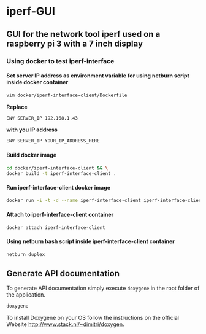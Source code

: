 # iperf-GUI
## GUI for the network tool iperf used on a raspberry pi 3 with a 7 inch display

### Using docker to test iperf-interface

#### Set server IP address as environment variable for using netburn script inside docker container
```Bash
vim docker/iperf-interface-client/Dockerfile
```

**Replace**
```Bash
ENV SERVER_IP 192.168.1.43
```

**with you IP address**
```Bash
ENV SERVER_IP YOUR_IP_ADDRESS_HERE
```

#### Build docker image
```Bash
cd docker/iperf-interface-client && \
docker build -t iperf-interface-client .
```

#### Run iperf-interface-client docker image
```Bash
docker run -i -t -d --name iperf-interface-client iperf-interface-client
```

#### Attach to iperf-interface-client container
```Bash
docker attach iperf-interface-client
```

#### Using netburn bash script inside iperf-interface-client container
```Bash
netburn duplex
```

## Generate API documentation

To generate API documentation simply execute `doxygene` in the root folder of the application.

```Bash
doxygene
```

To install Doxygene on your OS follow the instructions on the official Website <http://www.stack.nl/~dimitri/doxygen>.

